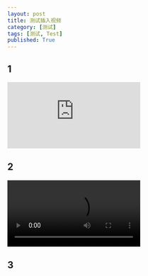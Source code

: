 ```yaml
---
layout: post
title: 测试插入视频
category: [测试]
tags: [测试, Test]
published: True
---
```



## 1

<left>
<embed src="http://p2qbbj7hi.bkt.clouddn.com/U3D%E6%A8%A1%E6%8B%9F%E6%9A%97%E9%BB%91%E6%B3%B0%E7%91%9E%E5%B0%94%E7%BF%85%E8%86%80%E6%95%88%E6%9E%9C.mp4">
</left>


## 2

<video src="http://p2qbbj7hi.bkt.clouddn.com/U3D%E6%A8%A1%E6%8B%9F%E6%9A%97%E9%BB%91%E6%B3%B0%E7%91%9E%E5%B0%94%E7%BF%85%E8%86%80%E6%95%88%E6%9E%9C.mp4"></video>



## 3
<source id="mp4" src="http://media.w3.org/2010/05/sintel/trailer.mp4" type="video/mp4">


